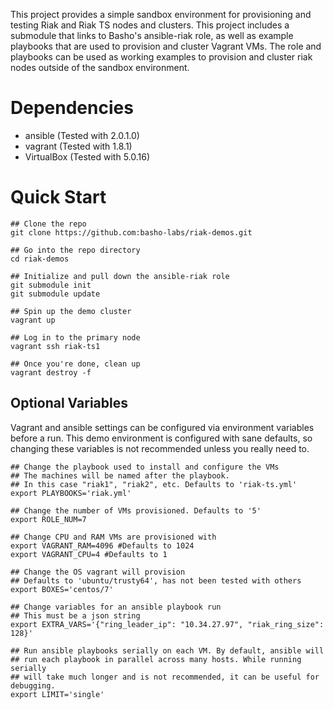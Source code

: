 This project provides a simple sandbox environment for provisioning and testing Riak and Riak TS nodes and clusters. This project includes a submodule that links to Basho's ansible-riak role, as well as example playbooks that are used to provision and cluster Vagrant VMs. The role and playbooks can be used as working examples to provision and cluster riak nodes outside of the sandbox environment.

# Dependencies
* ansible (Tested with 2.0.1.0)
* vagrant (Tested with 1.8.1)
* VirtualBox (Tested with 5.0.16)

# Quick Start
```
## Clone the repo
git clone https://github.com:basho-labs/riak-demos.git

## Go into the repo directory
cd riak-demos

## Initialize and pull down the ansible-riak role
git submodule init
git submodule update

## Spin up the demo cluster
vagrant up

## Log in to the primary node
vagrant ssh riak-ts1

## Once you're done, clean up
vagrant destroy -f
```

## Optional Variables
Vagrant and ansible settings can be configured via environment variables before a run. This demo environment is configured with sane defaults, so changing these variables is not recommended unless you really need to.
```
## Change the playbook used to install and configure the VMs
## The machines will be named after the playbook.
## In this case "riak1", "riak2", etc. Defaults to 'riak-ts.yml'
export PLAYBOOKS='riak.yml'

## Change the number of VMs provisioned. Defaults to '5'
export ROLE_NUM=7

## Change CPU and RAM VMs are provisioned with
export VAGRANT_RAM=4096 #Defaults to 1024
export VAGRANT_CPU=4 #Defaults to 1

## Change the OS vagrant will provision
## Defaults to 'ubuntu/trusty64', has not been tested with others
export BOXES='centos/7'

## Change variables for an ansible playbook run
## This must be a json string
export EXTRA_VARS='{"ring_leader_ip": "10.34.27.97", "riak_ring_size": 128}'

## Run ansible playbooks serially on each VM. By default, ansible will
## run each playbook in parallel across many hosts. While running serially
## will take much longer and is not recommended, it can be useful for debugging.
export LIMIT='single'
```
